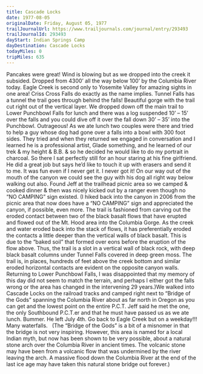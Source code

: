 ```yaml
---
title: Cascade Locks
date: 1977-08-05
originalDate: Friday, August 05, 1977
trailJournalUrl: https://www.trailjournals.com/journal/entry/293493
trailJournalId: 293493
dayStart: Indian Springs Camp
dayDestination: Cascade Locks
todayMiles: 0
tripMiles: 635
---
```

Pancakes were great! Wind is blowing but as we dropped into the creek it subsided. Dropped from 4300’ all the way below 100’ by the Columbia River today. Eagle Creek is second only to Yosemite Valley for amazing sights in one area! Criss Cross Falls do exactly as the name implies. Tunnel Falls has a tunnel the trail goes through behind the falls! Beautiful gorge with the trail cut right out of the vertical layer. We dropped down off the main trail to Lower Punchbowl Falls for lunch and there was a log suspended 10’ – 15’ over the falls and you could dive off it over the fall down 30’ – 35’ into the Punchbowl. Outrageous! As we ate lunch two couples were there and tried to help a guy whose dog had gone over a falls into a bowl with 300 foot sides. They tried and when they returned we engaged in conversation and I learned he is a professional artist, Glade something, and he learned of our trek & my height & B.B. & so he decided he would like to do my portrait in charcoal. So there I sat perfectly still for an hour staring at his fine girlfriend. He did a great job but says he’d like to touch it up with erasers and send it to me. It was fun even if I never get it. I never got it! On our way out of the mouth of the canyon we could see the guy with his dog all right way below walking out also. Found Jeff at the trailhead picnic area so we camped & cooked dinner & then was nicely kicked out by a ranger even though no “NO CAMPING” sign existed. (I hiked back into the canyon in 2006 from the picnic area that now does have a “NO CAMPING” sign and appreciated the canyon, if possible, even more. The trail is fashioned from carving out the eroded contact between two of the black basalt flows that have erupted and flowed out of the Mt. Hood area into the Columbia Gorge. As the creek and water eroded back into the stack of flows, it has preferentially eroded the contacts a little deeper than the vertical walls of black basalt. This is due to the “baked soil” that formed over eons before the eruption of the flow above. Thus, the trail is a slot in a vertical wall of black rock, with deep black basalt columns under Tunnel Falls covered in deep green moss. The trail is, in places, hundreds of feet above the creek bottom and similar eroded horizontal contacts are evident on the opposite canyon walls. Returning to Lower Punchbowl Falls, I was disappointed that my memory of this day did not seem to match the terrain, and perhaps I either got the falls wrong or the area has changed in the intervening 29 years.)We walked into Cascade Locks on the railroad tracks and camped right next to “Bridge of the Gods” spanning the Columbia River about as far north in Oregon as you can get and the lowest point on the entire P.C.T. Jeff said he met the one, the only Southbound P.C.T.er and that he must have passed us as we ate lunch. Bummer. He left July 4th. Go back to Eagle Creek but on a weekday!!! Many waterfalls.   (The “Bridge of the Gods” is a bit of a misnomer in that the bridge is not very inspiring. However, this area is named for a local Indian myth, but now has been shown to be very possible, about a natural stone arch over the Columbia River in ancient times. The volcanic stone may have been from a volcanic flow that was undermined by the river leaving the arch. A massive flood down the Columbia River at the end of the last ice age may have taken this natural stone bridge out forever.)
